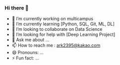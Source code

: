 ### Hi there 👋

<!-- **datcom2/datcom2** is a ✨ _special_ ✨ repository because its `README.md` (this file) appears on your GitHub profile. -->

- 🔭 I’m currently working on multicampus
- 🌱 I’m currently learning [Python, SQL, Git, ML, DL]
- 👯 I’m looking to collaborate on Data Science
- 🤔 I’m looking for help with [Deep Learning Project]
- 💬 Ask me about ...
- 📫 How to reach me : ark2395@kakao.com
- 😄 Pronouns: ...
- ⚡ Fun fact: ...

